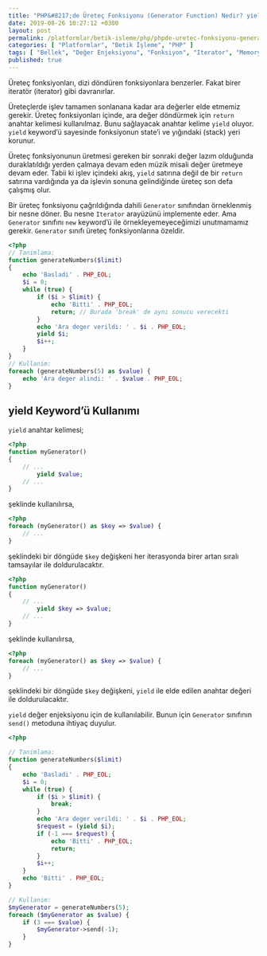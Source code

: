 ```yaml
---
title: "PHP&#8217;de Üreteç Fonksiyonu (Generator Function) Nedir? yield Keyword&#8217;ü Ne İşe Yarar?"
date: 2019-08-26 10:27:12 +0300
layout: post
permalink: /platformlar/betik-isleme/php/phpde-uretec-fonksiyonu-generator-function-nedir-yield-keywordu-ne-ise-yarar
categories: [ "Platformlar", "Betik İşleme", "PHP" ]
tags: [ "Bellek", "Değer Enjeksiyonu", "Fonksiyon", "Iterator", "Memory", "Ne", "Nedir", "PHP", "Return", "Stack", "Üreteç", "Yield", "Yığın" ]
published: true
---
```


Üreteç fonksiyonları, dizi döndüren fonksiyonlara benzerler. Fakat birer iteratör (iterator) gibi davranırlar.

Üreteçlerde işlev tamamen sonlanana kadar ara değerler elde etmemiz gerekir. Üreteç fonksiyonları içinde, ara değer döndürmek için `return` anahtar kelimesi kullanılmaz. Bunu sağlayacak anahtar kelime `yield` oluyor. `yield` keyword’ü sayesinde fonksiyonun state’i ve yığındaki (stack) yeri korunur.

Üreteç fonksiyonunun üretmesi gereken bir sonraki değer lazım olduğunda duraklatıldığı yerden çalmaya devam eden müzik misali değer üretmeye devam eder. Tabii ki işlev içindeki akış, `yield` satırına değil de bir `return` satırına vardığında ya da işlevin sonuna gelindiğinde üreteç son defa çalışmış olur.

Bir üreteç fonksiyonu çağrıldığında dahili `Generator` sınıfından örneklenmiş bir nesne döner. Bu nesne `Iterator` arayüzünü implemente eder. Ama `Generator` sınıfını `new` keyword’ü ile örnekleyemeyeceğimizi unutmamamız gerekir. `Generator` sınıfı üreteç fonksiyonlarına özeldir.

```php
<?php
// Tanimlama:
function generateNumbers($limit)
{
    echo 'Basladi' . PHP_EOL;
    $i = 0;
    while (true) {
        if ($i > $limit) {
            echo 'Bitti' . PHP_EOL;
            return; // Burada 'break' de aynı sonucu verecekti
        }
        echo 'Ara deger verildi: ' . $i . PHP_EOL;
        yield $i;
        $i++;
    }
}
// Kullanim:
foreach (generateNumbers(5) as $value) {
    echo 'Ara deger alindi: ' . $value . PHP_EOL;
}
```

## yield Keyword’ü Kullanımı

`yield` anahtar kelimesi;

```php
<?php
function myGenerator()
{
    // ...
        yield $value;
    // ...
}
```

şeklinde kullanılırsa,

```php
<?php
foreach (myGenerator() as $key => $value) {
    // ...
}
```

şeklindeki bir döngüde `$key` değişkeni her iterasyonda birer artan sıralı tamsayılar ile doldurulacaktır.

```php
<?php
function myGenerator()
{
    // ...
        yield $key => $value;
    // ...
}
```

şeklinde kullanılırsa,

```php
<?php
foreach (myGenerator() as $key => $value) {
    // ...
}
```

şeklindeki bir döngüde `$key` değişkeni, `yield` ile elde edilen anahtar değeri ile doldurulacaktır.

`yield` değer enjeksiyonu için de kullanılabilir. Bunun için `Generator` sınıfının `send()` metoduna ihtiyaç duyulur.

```php
<?php

// Tanimlama:
function generateNumbers($limit)
{
    echo 'Basladi' . PHP_EOL;
    $i = 0;
    while (true) {
        if ($i > $limit) {
            break;
        }
        echo 'Ara deger verildi: ' . $i . PHP_EOL;
        $request = (yield $i);
        if (-1 === $request) {
            echo 'Bitti' . PHP_EOL;
            return;
        }
        $i++;
    }
    echo 'Bitti' . PHP_EOL;
}

// Kullanim:
$myGenerator = generateNumbers(5);
foreach ($myGenerator as $value) {
    if (3 === $value) {
        $myGenerator->send(-1);
    }
}
```